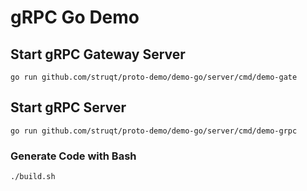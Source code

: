 # gRPC Go Demo

## Start gRPC Gateway Server

```shell
go run github.com/struqt/proto-demo/demo-go/server/cmd/demo-gate
```

## Start gRPC Server

```shell
go run github.com/struqt/proto-demo/demo-go/server/cmd/demo-grpc
```

### Generate Code with Bash

```shell
./build.sh
```
